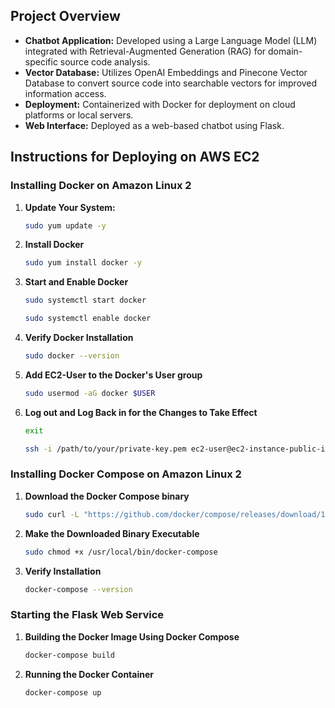 ## Project Overview

- **Chatbot Application:** Developed using a Large Language Model (LLM) integrated with Retrieval-Augmented Generation (RAG) for domain-specific source code analysis.
- **Vector Database:** Utilizes OpenAI Embeddings and Pinecone Vector Database to convert source code into searchable vectors for improved information access.
- **Deployment:** Containerized with Docker for deployment on cloud platforms or local servers.
- **Web Interface:** Deployed as a web-based chatbot using Flask.


## Instructions for Deploying on AWS EC2

### Installing Docker on Amazon Linux 2

1. **Update Your System:**
   
   ```bash
   sudo yum update -y
   ```
2. **Install Docker**
   ```bash
   sudo yum install docker -y
   ```
3. **Start and Enable Docker**
   ```bash
   sudo systemctl start docker
   ```
   ```bash
   sudo systemctl enable docker
   ```
5. **Verify Docker Installation**
   ```bash
   sudo docker --version
   ```
6. **Add EC2-User to the Docker's User group**
   ```bash
   sudo usermod -aG docker $USER
   ```
7. **Log out and Log Back in for the Changes to Take Effect**
   ```bash
   exit
   ```
   ```bash
   ssh -i /path/to/your/private-key.pem ec2-user@ec2-instance-public-ip
   ```

### Installing Docker Compose on Amazon Linux 2

1. **Download the Docker Compose binary**
   
   ```bash
   sudo curl -L "https://github.com/docker/compose/releases/download/1.29.2/docker-compose-$(uname -s)-$(uname -m)" -o /usr/local/bin/docker-compose
   ```

2. **Make the Downloaded Binary Executable**
   ```bash
   sudo chmod +x /usr/local/bin/docker-compose
   ```

3. **Verify Installation**
   ```bash
   docker-compose --version
   ```

### Starting the Flask Web Service

1. **Building the Docker Image Using Docker Compose**
   
   ```bash
   docker-compose build
   ```

2. **Running the Docker Container**
   ```bash
   docker-compose up
   ```

